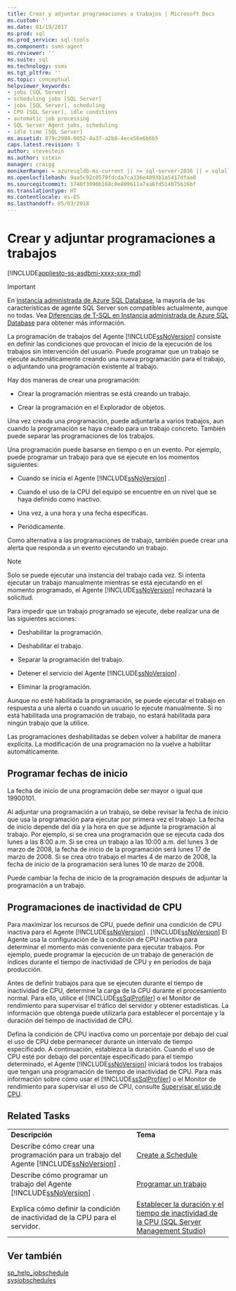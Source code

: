 ```yaml
---
title: Crear y adjuntar programaciones a trabajos | Microsoft Docs
ms.custom: ''
ms.date: 01/19/2017
ms.prod: sql
ms.prod_service: sql-tools
ms.component: ssms-agent
ms.reviewer: ''
ms.suite: sql
ms.technology: ssms
ms.tgt_pltfrm: ''
ms.topic: conceptual
helpviewer_keywords:
- jobs [SQL Server]
- scheduling jobs [SQL Server]
- jobs [SQL Server], scheduling
- CPU [SQL Server], idle conditions
- automatic job processing
- SQL Server Agent jobs, scheduling
- idle time [SQL Server]
ms.assetid: 079c2984-0052-4a37-a2b8-4ece56e6b6b5
caps.latest.revision: 5
author: stevestein
ms.author: sstein
manager: craigg
monikerRange: = azuresqldb-mi-current || >= sql-server-2016 || = sqlallproducts-allversions
ms.openlocfilehash: 9aa5c92c0579fdcda7ca336e4893b1a5417dfaa0
ms.sourcegitcommit: 1740f3090b168c0e809611a7aa6fd514075616bf
ms.translationtype: HT
ms.contentlocale: es-ES
ms.lasthandoff: 05/03/2018
---
```

# <a name="create-and-attach-schedules-to-jobs"></a>Crear y adjuntar programaciones a trabajos
[!INCLUDE[appliesto-ss-asdbmi-xxxx-xxx-md](../../includes/appliesto-ss-asdbmi-xxxx-xxx-md.md)]

> [!IMPORTANT]  
> En [Instancia administrada de Azure SQL Database](https://docs.microsoft.com/azure/sql-database/sql-database-managed-instance), la mayoría de las características de agente SQL Server son compatibles actualmente, aunque no todas. Vea [Diferencias de T-SQL en Instancia administrada de Azure SQL Database](https://docs.microsoft.com/azure/sql-database/sql-database-managed-instance-transact-sql-information#sql-server-agent) para obtener más información.

La programación de trabajos del Agente [!INCLUDE[ssNoVersion](../../includes/ssnoversion_md.md)] consiste en definir las condiciones que provocan el inicio de la ejecución de los trabajos sin intervención del usuario. Puede programar que un trabajo se ejecute automáticamente creando una nueva programación para el trabajo, o adjuntando una programación existente al trabajo.  
  
Hay dos maneras de crear una programación:  
  
-   Crear la programación mientras se está creando un trabajo.  
  
-   Crear la programación en el Explorador de objetos.  
  
Una vez creada una programación, puede adjuntarla a varios trabajos, aun cuando la programación se haya creado para un trabajo concreto. También puede separar las programaciones de los trabajos.  
  
Una programación puede basarse en tiempo o en un evento. Por ejemplo, puede programar un trabajo para que se ejecute en los momentos siguientes:  
  
-   Cuando se inicia el Agente [!INCLUDE[ssNoVersion](../../includes/ssnoversion_md.md)] .  
  
-   Cuando el uso de la CPU del equipo se encuentre en un nivel que se haya definido como inactivo.  
  
-   Una vez, a una hora y una fecha específicas.  
  
-   Periódicamente.  
  
Como alternativa a las programaciones de trabajo, también puede crear una alerta que responda a un evento ejecutando un trabajo.  
  
> [!NOTE]  
> Solo se puede ejecutar una instancia del trabajo cada vez. Si intenta ejecutar un trabajo manualmente mientras se está ejecutando en el momento programado, el Agente [!INCLUDE[ssNoVersion](../../includes/ssnoversion_md.md)] rechazará la solicitud.  
  
Para impedir que un trabajo programado se ejecute, debe realizar una de las siguientes acciones:  
  
-   Deshabilitar la programación.  
  
-   Deshabilitar el trabajo.  
  
-   Separar la programación del trabajo.  
  
-   Detener el servicio del Agente [!INCLUDE[ssNoVersion](../../includes/ssnoversion_md.md)] .  
  
-   Eliminar la programación.  
  
Aunque no esté habilitada la programación, se puede ejecutar el trabajo en respuesta a una alerta o cuando un usuario lo ejecute manualmente. Si no está habilitada una programación de trabajo, no estará habilitada para ningún trabajo que la utilice.  
  
Las programaciones deshabilitadas se deben volver a habilitar de manera explícita. La modificación de una programación no la vuelve a habilitar automáticamente.  
  
## <a name="scheduling-start-dates"></a>Programar fechas de inicio  
La fecha de inicio de una programación debe ser mayor o igual que 19900101.  
  
Al adjuntar una programación a un trabajo, se debe revisar la fecha de inicio que usa la programación para ejecutar por primera vez el trabajo. La fecha de inicio depende del día y la hora en que se adjunte la programación al trabajo. Por ejemplo, si se crea una programación que se ejecuta cada dos lunes a las 8:00 a.m. Si se crea un trabajo a las 10:00 a.m. del lunes 3 de marzo de 2008, la fecha de inicio de la programación será lunes 17 de marzo de 2008. Si se crea otro trabajo el martes 4 de marzo de 2008, la fecha de inicio de la programación será lunes 10 de marzo de 2008.  
  
Puede cambiar la fecha de inicio de la programación después de adjuntar la programación a un trabajo.  
  
## <a name="cpu-idle-schedules"></a>Programaciones de inactividad de CPU  
Para maximizar los recursos de CPU, puede definir una condición de CPU inactiva para el Agente [!INCLUDE[ssNoVersion](../../includes/ssnoversion_md.md)] . [!INCLUDE[ssNoVersion](../../includes/ssnoversion_md.md)] El Agente usa la configuración de la condición de CPU inactiva para determinar el momento más conveniente para ejecutar trabajos. Por ejemplo, puede programar la ejecución de un trabajo de generación de índices durante el tiempo de inactividad de CPU y en periodos de baja producción.  
  
Antes de definir trabajos para que se ejecuten durante el tiempo de inactividad de CPU, determine la carga de la CPU durante el procesamiento normal. Para ello, utilice el [!INCLUDE[ssSqlProfiler](../../includes/sssqlprofiler_md.md)] o el Monitor de rendimiento para supervisar el tráfico del servidor y obtener estadísticas. La información que obtenga puede utilizarla para establecer el porcentaje y la duración del tiempo de inactividad de CPU.  
  
Defina la condición de CPU inactiva como un porcentaje por debajo del cual el uso de CPU debe permanecer durante un intervalo de tiempo especificado. A continuación, establezca la duración. Cuando el uso de CPU esté por debajo del porcentaje especificado para el tiempo determinado, el Agente [!INCLUDE[ssNoVersion](../../includes/ssnoversion_md.md)] iniciará todos los trabajos que tengan una programación de tiempo de inactividad de CPU. Para más información sobre cómo usar el [!INCLUDE[ssSqlProfiler](../../includes/sssqlprofiler_md.md)] o el Monitor de rendimiento para supervisar el uso de CPU, consulte [Supervisar el uso de CPU](http://msdn.microsoft.com/en-us/2a02a3b6-07b2-4ad0-8a24-670414d19812).  
  
## <a name="related-tasks"></a>Related Tasks  
  
|||  
|-|-|  
|**Descripción**|**Tema**|  
|Describe cómo crear una programación para un trabajo del Agente [!INCLUDE[ssNoVersion](../../includes/ssnoversion_md.md)] .|[Create a Schedule](../../ssms/agent/create-a-schedule.md)|  
|Describe cómo programar un trabajo del Agente [!INCLUDE[ssNoVersion](../../includes/ssnoversion_md.md)] .|[Programar un trabajo](../../ssms/agent/schedule-a-job.md)|  
|Explica cómo definir la condición de inactividad de la CPU para el servidor.|[Establecer la duración y el tiempo de inactividad de la CPU &#40;SQL Server Management Studio&#41;](../../ssms/agent/set-cpu-idle-time-and-duration-sql-server-management-studio.md)|  
  
## <a name="see-also"></a>Ver también  
[sp_help_jobschedule](http://msdn.microsoft.com/en-us/2cded902-9272-4667-ac4b-a4f95a9f008e)  
[sysjobschedules](http://msdn.microsoft.com/en-us/ccdafec7-2a9b-4356-bffb-1caa3a12db59)  
  
